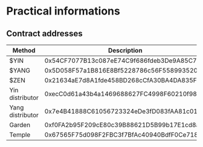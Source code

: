 # Practical informations

## Contract addresses

| Method           | Description                                |
| ---------------- | ------------------------------------------ |
| $YIN             | 0x54CF7077B13c087eE74C9f686fdeb3De9A85C7c6 |
| $YANG            | 0x5D058F57a1B816E8Bf5228786c56F5589935208C |
| $ZEN             | 0x21634aE7d8A1fde458BD268cCfA30BA4DA835F40 |
| Yin distributor  | 0xecC0d61a43b4a1469688627FC4998F60210f984c |
| Yang distributor | 0x7e4B41888C61056723324eDe3fD083fAA81c01F1 |
| Garden           | 0xf0FA2b95F209cE80c39B88621D5B99b17E1cd8aF |
| Temple           | 0x67565F75d098F2FBC3f7BfAc40940BdfF0Ce7182 |
